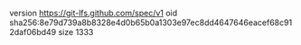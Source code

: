 version https://git-lfs.github.com/spec/v1
oid sha256:8e79d739a8b8328e4d0b65b0a1303e97ec8dd4647646eacef68c912daf06bd49
size 1333
